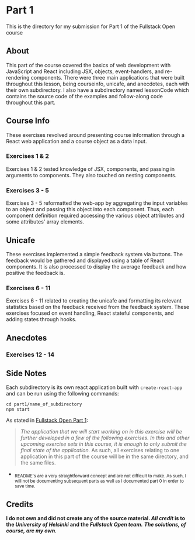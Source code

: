 # Part 1

This is the directory for my submission for Part 1 of the Fullstack Open course

## About

This part of the course covered the basics of web development with JavaScript and React including JSX, objects, event-handlers, and re-rendering components. There were three main applications that were built throughout this lesson, being courseinfo, unicafe, and anecdotes, each with their own subdirectory. I also have a subdirectory named lessonCode which contains the source code of the examples and follow-along code throughout this part.

## Course Info

These exercises revolved around presenting course information through a React web application and a course object as a data input.

### Exercises 1 & 2
Exercises 1 & 2 tested knowledge of JSX, components, and passing in arguments to components. They also touched on nesting components.

### Exercises 3 - 5
Exercises 3 - 5 reformatted the web-app by aggregating the input variables to an object and passing this object into each component. Thus, each component definition required accessing the various object attributes and some attributes' array elements.

## Unicafe

These exercises implemented a simple feedback system via buttons. The feedback would be gathered and displayed using a table of React components. It is also processed to display the average feedback and how positive the feedback is.

### Exercises 6 - 11
Exercises 6 - 11 related to creating the unicafe and formatting its relevant statistics based on the feedback received from the feedback system. These exercises focused on event handling, React stateful components, and adding states through hooks.

## Anecdotes



### Exercises 12 - 14


## Side Notes

Each subdirectory is its own react application built with ```create-react-app``` and can be run using the following commands: 
```shell 
cd part1/name_of_subdirectory
npm start
```

As stated in [Fullstack Open Part 1](https://fullstackopen.com/en/part1/introduction_to_react#exercises-1-1-1-2):
> _The application that we will start working on in this exercise will be further developed in a few of the following exercises. In this and other upcoming exercise sets in this course, it is enough to only submit the final state of the application._
As such, all exercises relating to one application in this part of the course will be in the same directory, and the same files.

+ <sub>README's are a very straightforward concept and are not difficult to make. As such, I will not be documenting subsequent parts as well as I documented part 0 in order to save time.</sub>

## Credits

**I do not own and did not create any of the source material. _All credit_ is to the _University of Helsinki_ and the _Fullstack Open team._**
***The solutions, of course, are my own.***